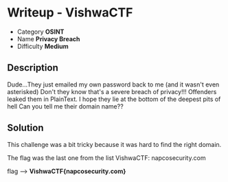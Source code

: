 # **Writeup - VishwaCTF**

* Category **OSINT** 
* Name **Privacy Breach** 
* Difficulty **Medium**


## Description

Dude...They just emailed my own password back to me (and it wasn't even asterisked) Don't they know that's a severe breach of privacy!!! Offenders leaked them in PlainText. I hope they lie at the bottom of the deepest pits of hell Can you tell me their domain name??


## **Solution**

This challenge was a bit tricky because it was hard to find the right domain.

The flag was the last one from the list VishwaCTF: napcosecurity.com

flag --> **VishwaCTF{napcosecurity.com}**
